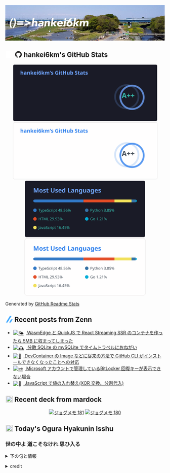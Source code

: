 <p align="center">

![()=>hankei6km](assets/images/header3.jpg)

</p>

<h2>
<img width="24" height="24" style="height:1em;width:1em;margin:0 0.05em 0 0.1em;vertical-align:-0.1em;"
 src="assets/images/github-dark.svg#gh-dark-mode-only" />
<img width="24" height="24" style="height:1em;width:1em;margin:0 0.05em 0 0.1em;vertical-align:-0.1em;"
 src="assets/images/github-light.svg#gh-light-mode-only" />
hankei6km's GitHub Stats
</h2>

<p align="center">

<img width="457" alt="hankei6km's GitHub stats" src="assets/images/stats-dark.svg#gh-dark-mode-only">
<img width="457" alt="hankei6km's GitHub stats" src="assets/images/stats-light.svg#gh-light-mode-only">
<img width="382" alt="Top Langs" src="assets/images/top-langs-dark.svg#gh-dark-mode-only">
<img width="382" alt="Top Langs" src="assets/images/top-langs-light.svg#gh-light-mode-only">

</p>

Generated by [GitHub Readme Stats](https://github.com/anuraghazra/github-readme-stats)

<h2>
<img width="24" height="24" style="width:1em; height:1em; margin: 0 .05em 0 .1em; vertical-align: -0.1em;" src="assets/images/zenn.svg">
Recent posts from Zenn
</h2>

<ul><li><a href="https://zenn.dev/hankei6km/articles/react-streaming-ssr-in-wasmedge-quickjs"><img style="width:1.1em; height:1.1em; margin: 0 .5em 0 .1em; vertical-align: -0.1em;" width="18" height="18" alt="🌤️" src="https://twemoji.maxcdn.com/v/13.1.0/72x72/1f324.png"> WasmEdge と QuickJS で React Streaming SSR のコンテナを作ったら 5MB に収まってしまった</a></li><li><a href="https://zenn.dev/hankei6km/articles/time-travel-in-mvsqlite"><img style="width:1.1em; height:1.1em; margin: 0 .5em 0 .1em; vertical-align: -0.1em;" width="18" height="18" alt="🕰️" src="https://twemoji.maxcdn.com/v/13.1.0/72x72/1f570.png"> 分散 SQLite の mvSQLite でタイムトラベルにおねがい</a></li><li><a href="https://zenn.dev/hankei6km/articles/install-gh-cli-from-release"><img style="width:1.1em; height:1.1em; margin: 0 .5em 0 .1em; vertical-align: -0.1em;" width="18" height="18" alt="🧰" src="https://twemoji.maxcdn.com/v/13.1.0/72x72/1f9f0.png"> DevContainer の Image などに従来の方法で GitHub CLI がインストールできなくなったことへの対応</a></li><li><a href="https://zenn.dev/hankei6km/articles/show-bitlocker-recoverykey-on-microsoft-account"><img style="width:1.1em; height:1.1em; margin: 0 .5em 0 .1em; vertical-align: -0.1em;" width="18" height="18" alt="🗝️" src="https://twemoji.maxcdn.com/v/13.1.0/72x72/1f5dd.png"> Microsoft アカウントで管理しているBitLocker 回復キーが表示できない場合</a></li><li><a href="https://zenn.dev/hankei6km/articles/swap-variables-xor-js-destructuring-assignment"><img style="width:1.1em; height:1.1em; margin: 0 .5em 0 .1em; vertical-align: -0.1em;" width="18" height="18" alt="🔀" src="https://twemoji.maxcdn.com/v/13.1.0/72x72/1f500.png"> JavaScript で値の入れ替え(XOR 交換、分割代入)</a></li></ul>

<h2>
<img width="24" height="24" style="width:1em; height:1em; margin: 0 .05em 0 .1em; vertical-align: -0.1em;" src="https://twemoji.maxcdn.com/v/13.1.0/72x72/1f5bc.png">
Recent deck from mardock
</h2>

<p align="center">
<a href="https://hankei6km.github.io/mardock/deck/2022-09-in-outdoor-181"><img alt="ジョグメモ 181" src="https://hankei6km.github.io/mardock/assets/deck/2022-09-in-outdoor-181/2022-09-in-outdoor-181.png" width="270" height="152"></a>
<a href="https://hankei6km.github.io/mardock/deck/2022-09-in-outdoor-180"><img alt="ジョグメモ 180" src="https://hankei6km.github.io/mardock/assets/deck/2022-09-in-outdoor-180/2022-09-in-outdoor-180.png" width="270" height="152"></a>

</p>

<h2>
<img width="24" height="24" style="width:1em; height:1em; margin: 0 .05em 0 .1em; vertical-align: -0.1em;" src="https://twemoji.maxcdn.com/v/13.1.0/72x72/1f38e.png">
Today's Ogura Hyakunin Isshu
</h2>

<h3>世の中よ 道こそなけれ 思ひ入る</h3>
<p><details><summary>下の句と情報</summary><p>山の奥にも 鹿ぞなくなる</p><p>(よのなかよ みちこそなけれ おもひいる　やまのおくにも しかぞなくなる)</p><ul><li>歌人 - <a href="http://linkdata.org/resource/rdf1s6833i#kajin_083">http://linkdata.org/resource/rdf1s6833i#kajin_083</a></li><li>読札 - <a href="https://commons.wikimedia.org/wiki/File:Hyakuninisshu_083.jpg">https://commons.wikimedia.org/wiki/File:Hyakuninisshu_083.jpg</a></li><li>異なる記録形式 - <a href="http://linkdata.org/resource/rdf1s8931i#audio_nhk_083">http://linkdata.org/resource/rdf1s8931i#audio_nhk_083</a></li></ul></details></p>

<details>
<summary>credit</summary>

- Title: 小倉百人一首かるたデータ
- Author: [Nanako Takahashi](http://linkdata.org/user/tnanako)
- Source: http://linkdata.org/work/rdf1s6834i
- License: http://creativecommons.org/licenses/by/3.0/deed.ja

</details>

